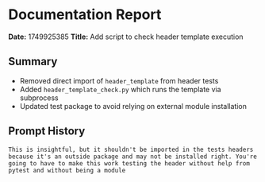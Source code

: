 # Documentation Report

**Date:** 1749925385
**Title:** Add script to check header template execution

## Summary
- Removed direct import of `header_template` from header tests
- Added `header_template_check.py` which runs the template via subprocess
- Updated test package to avoid relying on external module installation

## Prompt History
```
This is insightful, but it shouldn't be imported in the tests headers because it's an outside package and may not be installed right. You're going to have to make this work testing the header without help from pytest and without being a module
```
